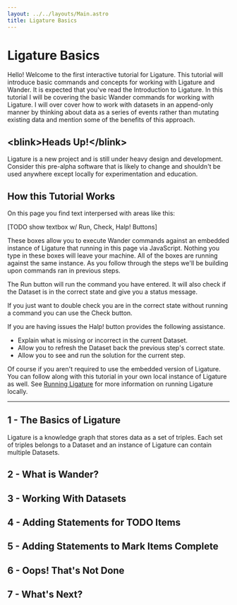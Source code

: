```yaml
---
layout: ../../layouts/Main.astro
title: Ligature Basics
---
```


# Ligature Basics

Hello!
Welcome to the first interactive tutorial for Ligature.
This tutorial will introduce basic commands and concepts for working with Ligature and Wander.
It is expected that you've read the Introduction to Ligature.
In this tutorial I will be covering the basic Wander commands for working with Ligature.
I will over cover how to work with datasets in an append-only manner by thinking about data as a series of events rather than mutating existing data and mention some of the benefits of this approach.

## &lt;blink&gt;Heads Up!&lt;/blink&gt;

Ligature is a new project and is still under heavy design and development.
Consider this pre-alpha software that is likely to change and shouldn't be used anywhere except locally for experimentation and education.

## How this Tutorial Works

On this page you find text interpersed with areas like this:

[TODO show textbox w/ Run, Check, Halp! Buttons]
 
These boxes allow you to execute Wander commands against an embedded instance of Ligature that running in this page via JavaScript.
Nothing you type in these boxes will leave your machine.
All of the boxes are running against the same instance.
As you follow through the steps we'll be building upon commands ran in previous steps.

The Run button will run the command you have entered.
It will also check if the Dataset is in the correct state and give you a status message.

If you just want to double check you are in the correct state without running a command you can use the Check button.

If you are having issues the Halp! button provides the following assistance.
 - Explain what is missing or incorrect in the current Dataset.
 - Allow you to refresh the Dataset back the previous step's correct state.
 - Allow you to see and run the solution for the current step.

Of course if you aren't required to use the embedded version of Ligature.
You can follow along with this tutorial in your own local instance of Ligature as well.
See [Running Ligature](./running-ligature) for more information on running Ligature locally.

---

## 1 - The Basics of Ligature

Ligature is a knowledge graph that stores data as a set of triples.
Each set of triples belongs to a Dataset and an instance of Ligature can contain multiple Datasets.


## 2 - What is Wander?

## 3 - Working With Datasets

## 4 - Adding Statements for TODO Items

## 5 - Adding Statements to Mark Items Complete

## 6 - Oops! That's Not Done

## 7 - What's Next?
